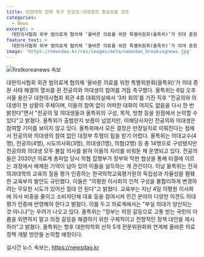 ```yaml
---
title: 의정대화 참여 촉구 전공의·의대생의 중요성을 강조
categories:
  - News
excerpt: >
  대한의사협회 외부 범의료계 협의체 ‘올바른 의료를 위한 특별위원회(올특위)’가 의대 증원 사태 해결에 전공의와 의대생의 참여를 촉구했다. 올특위는 전공의와 의대생의 참여가 없을 시 대화가 어려워지고 대정부 투쟁이 힘들다고 강조했다. 또한, 의평원 이사회의 구성 변경과 관련하여 교육부의 발언을 규탄하며 정부에 구체적이고 전향적인 정책 대안을 제시할 것을 촉구했다. 향후 대한의학회 산하 5개 전문위원회와 연계해 올바른 의료정책을 논의할 계획이다.
feature_text: >
  대한의사협회 외부 범의료계 협의체 ‘올바른 의료를 위한 특별위원회(올특위)’가 의대 증원 사태 해결에 전공의와 의대생의 참여를 촉구했다. 올특위는 전공의와 의대생의 참여가 없을 시 대화가 어려워지고 대정부 투쟁이 힘들다고 강조했다. 또한, 의평원 이사회의 구성 변경과 관련하여 교육부의 발언을 규탄하며 정부에 구체적이고 전향적인 정책 대안을 제시할 것을 촉구했다. 향후 대한의학회 산하 5개 전문위원회와 연계해 올바른 의료정책을 논의할 계획이다.
image: 'https://newsdao.kr/res/images/meta/newsdao_breakingnews.jpg'
---
```


<p><img src="https://newsdao.kr/res/images/meta/newsdao_breakingnews.jpg" alt="firstkoreanews 속보" /></p>

<p data-ke-size="size16">대한의사협회 외관  범의료계 협의체 ‘올바른 의료를 위한 특별위원회(올특위)’가 의대 증원 사태 해결의 열쇠를 쥔 전공의와 의대생의 참여를 거듭 촉구했다. 올특위는 6일 오후 서울 용산구 대한의사협회 회관 4층 대회의실에서 ‘3차 회의’를 가진 직후 "전공의와 의대생이 현 상황의 주체이며, 이들의 참여 없이 어떠한 대화의 여지도 없음을 다시 한 번 밝힌다"면서 "전공의 및 의대생들과 올특위의 구성, 목적, 방향 등을 원점에서 논의할 수 있다"고 밝혔다. 올특위가 출범한지 보름이 넘었지만, 이해당사자인 전공의와 의대생은 참여할 기미를 보이지 않고 있다. 올특위에서 모든 결정은 만장일치로 이뤄진다는 점에서 전공의와 의대생의 참여 없인 대정부 투쟁이 힘을 받기 어렵다. 올특위는 의대교수(4명), 전공의(4명), 시도의사회(3명), 의대생(1명), 의협(2명) 등 총 14명으로 구성됐지만 전공의와 의대생 모두 불참 의사를 밝혀 이들의 자리를 비워둔 채 운영되고 있다. 전공의들은 2020년 의료계 총파업 당시 의협 집행부가 정부와 막판 협상을 통해 타결에 이르는 과정에서 배제된 기억이 남아 있어 이들을 설득하는 게 관건이다. 이날 올특위는 전국 의과대학의 교육의 질을 평가 인증하는 한국의학교육평가원의 독립성과 자율성을 폄훼한 교육부의 발언도 규탄했다. 이들은 "의평원 이사회의 인적 구성을 불합리하게 변경하려는 무모한 시도가 있어선 절대 안 된다"고 밝혔다. 교육부는 지난 4일 의평원 이사회에 의사 비중을 줄이고 소비자단체 대표 등을 참여시켜 민간 분야의 다양한 의견도 의대 평가 인증에 반영해야 한다고 밝혔다. 이를 두고 의료계에서는 "부실 의대가 양산되는 것 아니냐"는 우려가 나오고 있다. 올특위는 "정부는 의정 갈등으로 고통 받는 국민의 아픔을 외면하지 말고 의정 갈등을 해결하기 위한 구체적이고 전향적인 정책 대안을 제시하라"고 밝혔다. 올특위는 향후 대한의학회 산하 5개 전문위원회와 연계해 올바른 의료정책 개발 방안을 논의할 예정이다.</p>
실시간 뉴스 속보는, <a href="https://newsdao.kr" rel="dofollow">https://newsdao.kr</a>


